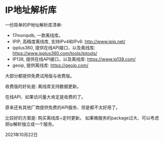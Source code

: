 # IP地址解析库

一份简单的IP地址解析库清单:


- 17monipdb, 一款离线库。
- IPIP, 高精度离线库, 支持IPv4和IPv6: <http://www.ipip.net/>
- ipplus360, 提供在线API接口，以及离线库: <https://www.ipplus360.com/tools/iptools/>
- IP138, 提供在线API接口，以及离线库: <https://www.ip138.com/>
- geoip, 提供离线库: <https://geoip.com/>


大部分都提供免费试用版与收费版。

收费版的好处是: 离线库支持数据更新。

在线API、如果访问量大肯定是收费的了。

原来还有其他厂商提供免费的API服务、但是都不太好用了。

比较好的方案是: 购买离线库+定时更新。 如果微服务的package过大、可以考虑把ip解析独立成一个服务。

2021年10月22日
